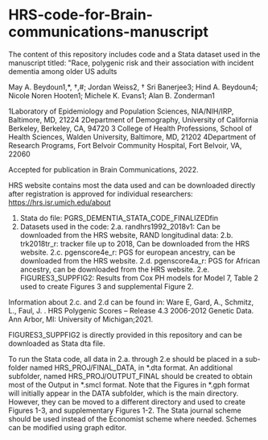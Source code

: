 # HRS-code-for-Brain-communications-manuscript

The content of this repository includes code and a Stata dataset used in the manuscript titled: "Race, polygenic risk and their association with incident dementia among older US adults

May A. Beydoun1,*, †,#; Jordan Weiss2, † Sri Banerjee3; Hind A. Beydoun4; Nicole Noren Hooten1; Michele K. Evans1; Alan B. Zonderman1

1Laboratory of Epidemiology and Population Sciences, NIA/NIH/IRP, Baltimore, MD, 21224
2Department of Demography, University of California Berkeley, Berkeley, CA, 94720
3 College of Health Professions, School of Health Sciences, Walden University, Baltimore, MD, 21202
4Department of Research Programs, Fort Belvoir Community Hospital, Fort Belvoir, VA, 22060

Accepted for publication in Brain Communications, 2022. 

HRS website contains most the data used and can be downloaded directly after registration is approved for individual researchers:
https://hrs.isr.umich.edu/about

1) Stata do file: PGRS_DEMENTIA_STATA_CODE_FINALIZEDfin
2) Datasets used in the code:
2.a. randhrs1992_2018v1: Can be downloaded from the HRS website, RAND longitudinal data: 
2.b. trk2018tr_r: tracker file up to 2018, Can be downloaded from the HRS website. 
2.c. pgenscore4e_r: PGS for european ancestry, can be downloaded from the HRS website. 
2.d. pgenscore4a_r: PGS for African ancestry, can be downloaded from the HRS website.
2.e. FIGURES3_SUPPFIG2: Results from Cox PH models for Model 7, Table 2 used to create Figures 3 and supplemental Figure 2.  

Information about 2.c. and 2.d can be found in:
Ware E, Gard, A., Schmitz, L., Faul, J. . HRS Polygenic Scores – Release 4.3 2006-2012 Genetic Data. Ann Arbor, MI: University of Michigan;2021.

FIGURES3_SUPPFIG2 is directly provided in this repository and can be downloaded as Stata dta file. 


To run the Stata code, all data in 2.a. through 2.e should be placed in a sub-folder named HRS_PROJ/FINAL_DATA, in *.dta format. 
An additional subfolder, named HRS_PROJ/OUTPUT_FINAL should be created to obtain most of the Output in *.smcl format. 
Note that the Figures in *.gph format will initially appear in the DATA subfolder, which is the main directory. However, they can be moved to a different directory
and used to create Figures 1-3, and supplementary Figures 1-2. The Stata journal scheme should be used instead of the Economist scheme where needed. Schemes can be modified using graph editor. 

